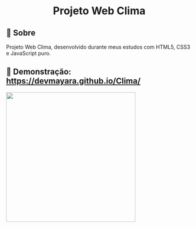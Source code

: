 
<h1 align="center">Projeto Web Clima</h1>



## 📖 Sobre

Projeto Web Clima, desenvolvido durante meus estudos com HTML5, CSS3 e JavaScript puro.


## 📖 Demonstração: https://devmayara.github.io/Clima/

<div>
  <img height="350" src="" style="max-width:200%;"/>
</div>

